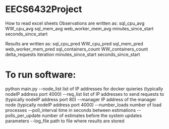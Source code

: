 # EECS6432Project

How to read excel sheets
Observations are written as:
sql_cpu_avg WW_cpu_avg sql_mem_avg web_worker_mem_avg minutes_since_start seconds_since_start

Results are written as:
sql_cpu_pred WW_cpu_pred sql_mem_pred web_worker_mem_pred sql_containers_count WW_containers_count delta_requests iteration minutes_since_start seconds_since_start 

# To run software:
python main.py --node_list list of IP addresses for docker quieries (typically nodeIP address port 4000) --req_list list of IP addresses to send requests to (typically nodeIP address port 80) --manager IP address of the manager node (typically nodeIP address port 4000) --number_loads number of load processes --poll_interval time in seconds between estimations --polls_per_update number of estimates before the system updates parameters --log_file path to file where results are stored
